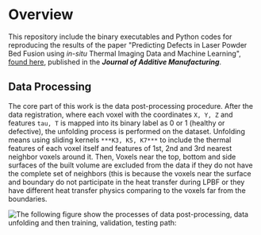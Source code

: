 
# Overview

This repository include the binary executables and Python codes for reproducing the results of the paper
"Predicting Defects in Laser Powder Bed Fusion using *in-situ* Thermal Imaging Data and Machine Learning", 
[found here](https://www.sciencedirect.com/science/article/pii/S2214860422004018), published in the ***Journal of Additive Manufacturing***.


## Data Processing

The core part of this work is the data post-processing procedure. After the data registration, where 
each voxel with the coordinates `X, Y, Z` and features `tau, T` is mapped into its binary label as
0 or 1 (healthy or defective), the unfolding process is performed on the dataset. Unfolding means 
using sliding kernels `***K3, K5, K7***` to include the thermal features of each voxel itself and features 
of 1st, 2nd and 3rd nearest neighbor voxels around it. Then, Voxels near the top, bottom and side surfaces 
of the built volume are excluded from the data if they do not have the complete set of neighbors (this is because 
the voxels near the surface and boundary do not participate in the heat transfer during LPBF or they have different
heat transfer physics comparing to the voxels far from the boundaries. 

![The following figure show the processes of data post-processing, data unfolding and then 
training, validation, testing path:](/afs/crc.nd.edu/user/s/smalakpo/ML-LPBF-AM/Process.PNG)

        


    
